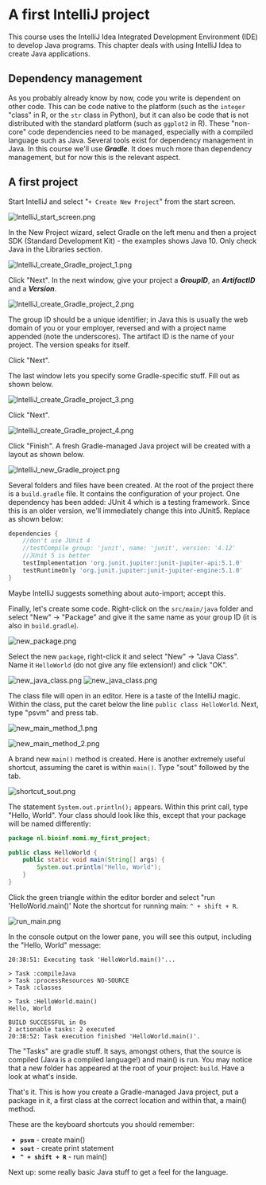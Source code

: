 # A first IntelliJ project

This course uses the IntelliJ Idea Integrated Development Environment (IDE) to 
develop Java programs. This chapter deals with using IntelliJ Idea to create 
Java applications.

## Dependency management
As you probably already know by now, code you write is 
dependent on other code. This can be code native to the platform (such as the 
`integer` "class" in R, or the `str` class in Python), but it can also be code 
that is not distributed with the standard platform (such as `ggplot2` in R).
These "non-core" code dependencies need to be managed, especially with a compiled 
language such as Java. Several tools exist for dependency management in Java. In
 this course we'll use **_Gradle_**. It does much more than dependency management, but for 
 now this is the relevant aspect.

## A first project
Start IntelliJ and select "`+ Create New Project`" from the start screen. 

![IntelliJ_start_screen.png](figures/IntelliJ_start_screen.png)

In the New Project wizard, select Gradle on the left menu and then a project SDK (Standard Development Kit) - the examples 
shows Java 10. Only check Java in the Libraries section.

![IntelliJ_create_Gradle_project_1.png](figures/IntelliJ_create_Gradle_project_1.png)

Click "Next". In the next window, give your project a **_GroupID_**, an **_ArtifactID_** and a **_Version_**. 

![IntelliJ_create_Gradle_project_2.png](figures/IntelliJ_create_Gradle_project_2.png)

The group ID should be a unique identifier; in Java this is usually the web domain of you or your employer, reversed and with a project name appended (note the underscores). The artifact ID is the name of your project. The version speaks for itself.

Click "Next".

The last window lets you specify some Gradle-specific stuff. Fill out as shown below.

![IntelliJ_create_Gradle_project_3.png](figures/IntelliJ_create_Gradle_project_3.png)

Click "Next". 

![IntelliJ_create_Gradle_project_4.png](figures/IntelliJ_create_Gradle_project_4.png)


Click "Finish". A fresh Gradle-managed Java project will be created with a layout as shown below.

![IntelliJ_new_Gradle_project.png](figures/IntelliJ_new_Gradle_project.png)

Several folders and files have been created. At the root of the project there is a `build.gradle` file. It contains the configuration of your project. One dependency has been added: JUnit 4 which is a testing framework. Since this is an older version, we'll immediately change this into JUnit5. Replace as shown below:

```gradle
dependencies {
    //don't use JUnit 4
    //testCompile group: 'junit', name: 'junit', version: '4.12'
    //JUnit 5 is better
    testImplementation 'org.junit.jupiter:junit-jupiter-api:5.1.0'
    testRuntimeOnly 'org.junit.jupiter:junit-jupiter-engine:5.1.0'
}
```
Maybe IntelliJ suggests something about auto-import; accept this.

Finally, let's create some code. Right-click on the `src/main/java` folder and select "New" -> "Package" and give it the same name as your group ID (it is also in `build.gradle`).

![new_package.png](figures/new_package.png)

Select the new `package`, right-click it and select "New" -> "Java Class". Name it `HelloWorld` (do not give any file extension!) and click "OK".

![new_java_class.png](figures/new_java_class_1.png)
![new_java_class.png](figures/new_java_class_2.png)


The class file will open in an editor. Here is a taste of the IntelliJ magic. Within the class, put the caret below the line `public class HelloWorld`. Next, type "psvm" and press tab.

![new_main_method_1.png](figures/new_main_method_1.png)

![new_main_method_2.png](figures/new_main_method_2.png)

A brand new `main()` method is created. Here is another extremely useful shortcut, assuming the caret is within `main()`. Type "sout" followed by the tab. 

![shortcut_sout.png](figures/shortcut_sout.png)

The statement `System.out.println();` appears. Within this print call, type "Hello, World". Your class should look like this, except that your package will be named differently:

```java
package nl.bioinf.nomi.my_first_project;

public class HelloWorld {
    public static void main(String[] args) {
        System.out.println("Hello, World");
    }
}
```

Click the green triangle within the editor border and select "run 'HelloWorld.main()' Note the shortcut for running main: `^ + shift + R`.

![run_main.png](figures/run_main.png)

In the console output on the lower pane, you will see this output, including the "Hello, World" message:

```
20:38:51: Executing task 'HelloWorld.main()'...

> Task :compileJava
> Task :processResources NO-SOURCE
> Task :classes

> Task :HelloWorld.main()
Hello, World

BUILD SUCCESSFUL in 0s
2 actionable tasks: 2 executed
20:38:52: Task execution finished 'HelloWorld.main()'.
```

The "Tasks" are gradle stuff. It says, amongst others, that the source is compiled (Java is a compiled language!) and main() is run. You may notice that a new folder has appeared at the root of your project: `build`. Have a look at what's inside.

That's it. This is how you create a Gradle-managed Java project, put a package in it, a first class at the correct location and within that, a main() method.

These are the keyboard shortcuts you should remember:

- **`psvm`** - create main()
- **`sout`** - create print statement
- **`^ + shift + R`** - run main()

Next up: some really basic Java stuff to get a feel for the language.

